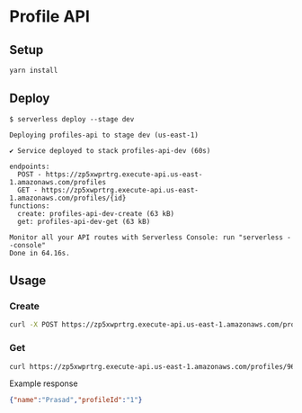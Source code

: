 # Profile API

## Setup

```sh
yarn install
```

## Deploy

```
$ serverless deploy --stage dev

Deploying profiles-api to stage dev (us-east-1)

✔ Service deployed to stack profiles-api-dev (60s)

endpoints:
  POST - https://zp5xwprtrg.execute-api.us-east-1.amazonaws.com/profiles
  GET - https://zp5xwprtrg.execute-api.us-east-1.amazonaws.com/profiles/{id}
functions:
  create: profiles-api-dev-create (63 kB)
  get: profiles-api-dev-get (63 kB)

Monitor all your API routes with Serverless Console: run "serverless --console"
Done in 64.16s.
```

## Usage

### Create

```sh
curl -X POST https://zp5xwprtrg.execute-api.us-east-1.amazonaws.com/profiles --data '{"name":"Jayakumar"}'
```

### Get

```sh
curl https://zp5xwprtrg.execute-api.us-east-1.amazonaws.com/profiles/9693c630-1e4f-11ed-bfa1-15f45d84297f
```

Example response

```json
{"name":"Prasad","profileId":"1"}
```
